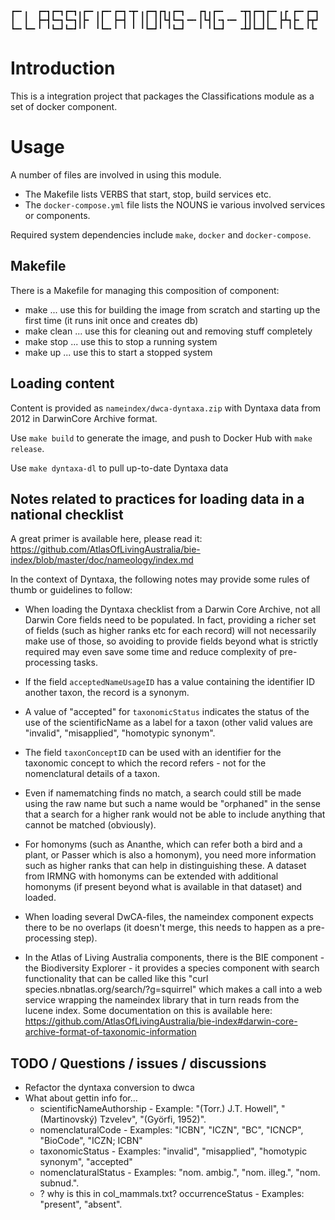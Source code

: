 ``` console
┏━╸╻  ┏━┓┏━┓┏━┓╻┏━╸╻┏━╸┏━┓╺┳╸╻┏━┓┏┓╻┏━┓   ┏┓╻┏━╸   ╺┳┓┏━┓┏━╸╻┏ ┏━╸┏━┓
┃  ┃  ┣━┫┗━┓┗━┓┃┣╸ ┃┃  ┣━┫ ┃ ┃┃ ┃┃┗┫┗━┓╺━╸┃┗┫┃╺┓╺━╸ ┃┃┃ ┃┃  ┣┻┓┣╸ ┣┳┛
┗━╸┗━╸╹ ╹┗━┛┗━┛╹╹  ╹┗━╸╹ ╹ ╹ ╹┗━┛╹ ╹┗━┛   ╹ ╹┗━┛   ╺┻┛┗━┛┗━╸╹ ╹┗━╸╹┗╸
```

# Introduction

This is a integration project that packages the Classifications module as a set of docker component.

# Usage

A number of files are involved in using this module. 

- The Makefile lists VERBS that start, stop, build services etc. 
- The `docker-compose.yml` file lists the NOUNS ie various involved services or components.

Required system dependencies include `make`, `docker` and `docker-compose`.

## Makefile

There is a Makefile for managing this composition of component:

-   make ... use this for building the image from scratch and starting up the first time (it runs init once and creates db)
-   make clean ... use this for cleaning out and removing stuff completely
-   make stop ... use this to stop a running system
-   make up ... use this to start a stopped system

## Loading content

Content is provided as `nameindex/dwca-dyntaxa.zip` with Dyntaxa data from 2012 in DarwinCore Archive format.

Use `make build` to generate the image, and push to Docker Hub with `make release`.

Use `make dyntaxa-dl` to pull up-to-date Dyntaxa data

## Notes related to practices for loading data in a national checklist

A great primer is available here, please read it: https://github.com/AtlasOfLivingAustralia/bie-index/blob/master/doc/nameology/index.md

In the context of Dyntaxa, the following notes may provide some rules of thumb or guidelines to follow:

- When loading the Dyntaxa checklist from a Darwin Core Archive, not all Darwin Core fields need to be populated. In fact, providing a richer set of fields (such as higher ranks etc for each record) will not necessarily make use of those, so avoiding to provide fields beyond what is strictly required may even save some time and reduce complexity of pre-processing tasks. 

- If the field `acceptedNameUsageID` has a value containing the identifier ID another taxon, the record is a synonym.

- A value of "accepted" for `taxonomicStatus` indicates the status of the use of the scientificName as a label for a taxon (other valid values are "invalid", "misapplied", "homotypic synonym".

- The field `taxonConceptID` can be used with an identifier for the taxonomic concept to which the record refers - not for the nomenclatural details of a taxon.

- Even if namematching finds no match, a search could still be made using the raw name but such a name would be "orphaned" in the sense that a search for a higher rank would not be able to include anything that cannot be matched (obviously).

- For homonyms (such as Ananthe, which can refer both a bird and a plant, or Passer which is also a homonym), you need more information such as higher ranks that can help in distinguishing these. A dataset from IRMNG with homonyms can be extended with additional homonyms (if present beyond what is available in that dataset) and loaded.

- When loading several DwCA-files, the nameindex component expects there to be no overlaps (it doesn't merge, this needs to happen as a pre-processing step).

- In the Atlas of Living Australia components, there is the BIE component - the Biodiversity Explorer - it provides a species component with search functionality that can be called like this "curl species.nbnatlas.org/search/?g=squirrel" which makes a call into a web service wrapping the nameindex library that in turn reads from the lucene index. Some documentation on this is available here: https://github.com/AtlasOfLivingAustralia/bie-index#darwin-core-archive-format-of-taxonomic-information


## TODO / Questions / issues / discussions

- Refactor the dyntaxa conversion to dwca
- What about gettin info for...
	* scientificNameAuthorship - Example: "(Torr.) J.T. Howell", "(Martinovský) Tzvelev", "(Györfi, 1952)".
	* nomenclaturalCode - Examples: "ICBN", "ICZN", "BC", "ICNCP", "BioCode", "ICZN; ICBN"
	* taxonomicStatus - Examples: "invalid", "misapplied", "homotypic synonym", "accepted"
	* nomenclaturalStatus - Examples: "nom. ambig.", "nom. illeg.", "nom. subnud.". 
	* ? why is this in col_mammals.txt? occurrenceStatus - Examples: "present", "absent".
